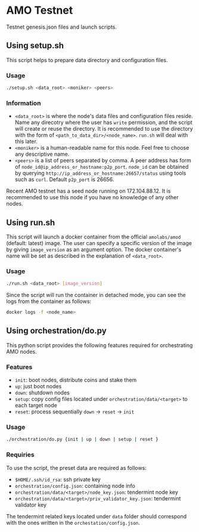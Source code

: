# AMO Testnet
Testnet genesis.json files and launch scripts.

## Using setup.sh
This script helps to prepare data directory and configuration files.

### Usage
```bash
./setup.sh <data_root> <moniker> <peers>
```

### Information
- `<data_root>` is where the node's data files and configuration files reside.
  Name any direcotry where the user has `write` permission, and the script will
  create or reuse the directory. It is recommended to use the directory with
  the form of `<path_to_data_dir>/<node_name>`. `run.sh` will deal with this
  later.
- `<moniker>` is a human-readable name for this node. Feel free to choose any
  descriptive name.
- `<peers>` is a list of peers separated by comma. A peer address has form of
  `node_id@ip_address_or_hostname:p2p_port`. `node_id` can be obtained by
  querying `http://ip_address_or_hostname:26657/status` using tools such as
  `curl`. Default `p2p_port` is 26656.

Recent AMO testnet has a seed node running on 172.104.88.12. It is recommended
to use this node if you have no knowledge of any other nodes. 

## Using run.sh
This script will launch a docker container from the official `amolabs/amod`
(default: latest) image. The user can specify a specific version of the image 
by giving `image_version` as an argument option. The docker container's name 
will be set as described in the explanation of `<data_root>`.

### Usage
```bash
./run.sh <data_root> [image_version]
```
Since the script will run the container in detached mode, you can see the logs
from the container as follows:
```bash
docker logs -f <node_name>
```

## Using orchestration/do.py
This python script provides the following features required for orchestrating
AMO nodes.

### Features
- `init`: boot nodes, distribute coins and stake them 
- `up`: just boot nodes
- `down`: shutdown nodes
- `setup`: copy config files located under `orchestration/data/<target>` to each target node
- `reset`: process sequentially `down` -> `reset` -> `init`

### Usage
```bash
./orchestration/do.py {init | up | down | setup | reset }
```

### Requiries
To use the script, the preset data are required as follows:
- `$HOME/.ssh/id_rsa`: ssh private key 
- `orchestration/config.json`: containing node info
- `orchestration/data/<target>/node_key.json`: tendermint node key
- `orchestration/data/<target>/priv_validator_key.json`: tendermint validator key

The tendermint related keys located under `data` folder should correspond with
the ones written in the `orchestation/config.json`.
